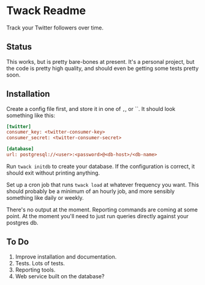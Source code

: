 # Twack Readme

Track your Twitter followers over time.

## Status

This works, but is pretty bare-bones at present. It's a personal project, but
the code is pretty high quality, and should even be getting some tests pretty
soon.

## Installation

Create a config file first, and store it in one of ``,``, or ``. It should look
something like this:

```ini
[twitter]
consumer_key: <twitter-consumer-key>
consumer_secret: <twitter-consumer-secret>

[database]
url: postgresql://<user>:<password>@<db-host>/<db-name>
```

Run `twack initdb` to create your database. If the configuration is correct, it
should exit without printing anything.

Set up a cron job that runs `twack load` at whatever frequency you want. This
should probably be a minimum of an hourly job, and more sensibly something like
daily or weekly.

There's no output at the moment. Reporting commands are coming at some point.
At the moment you'll need to just run queries directly against your postgres
db.

## To Do

1. Improve installation and documentation.
1. Tests. Lots of tests.
1. Reporting tools.
1. Web service built on the database?
